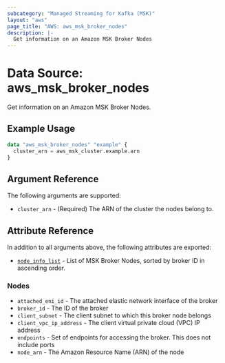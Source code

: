 ```yaml
---
subcategory: "Managed Streaming for Kafka (MSK)"
layout: "aws"
page_title: "AWS: aws_msk_broker_nodes"
description: |-
  Get information on an Amazon MSK Broker Nodes
---
```


# Data Source: aws_msk_broker_nodes

Get information on an Amazon MSK Broker Nodes.

## Example Usage

```terraform
data "aws_msk_broker_nodes" "example" {
  cluster_arn = aws_msk_cluster.example.arn
}
```

## Argument Reference

The following arguments are supported:

* `cluster_arn` - (Required) The ARN of the cluster the nodes belong to.

## Attribute Reference

In addition to all arguments above, the following attributes are exported:

* [`node_info_list`](#Nodes) - List of MSK Broker Nodes, sorted by broker ID in ascending order.

### Nodes

* `attached_eni_id` - The attached elastic network interface of the broker
* `broker_id` - The ID of the broker
* `client_subnet` - The client subnet to which this broker node belongs
* `client_vpc_ip_address` - The client virtual private cloud (VPC) IP address
* `endpoints` - Set of endpoints for accessing the broker. This does not include ports
* `node_arn` - The Amazon Resource Name (ARN) of the node
